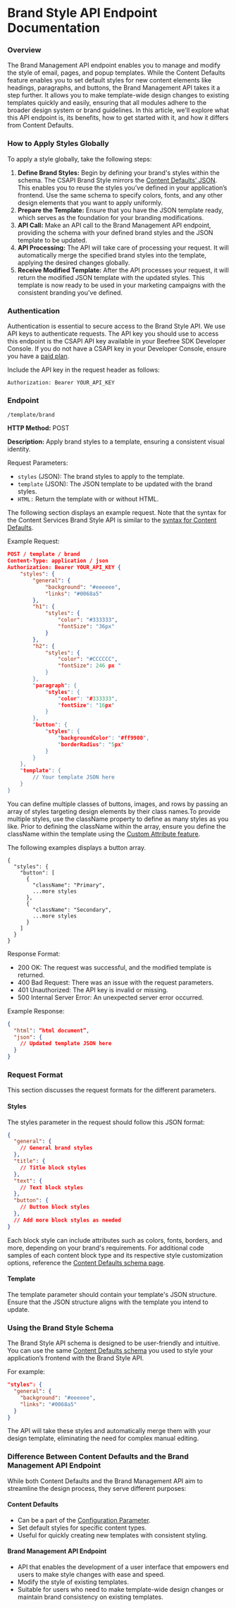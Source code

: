 # Brand Style API Endpoint Documentation

### Overview <a href="#_e7tjitffe17" id="_e7tjitffe17"></a>

The Brand Management API endpoint enables you to manage and modify the style of email, pages, and popup templates. While the Content Defaults feature enables you to set default styles for new content elements like headings, paragraphs, and buttons, the Brand Management API takes it a step further. It allows you to make template-wide design changes to existing templates quickly and easily, ensuring that all modules adhere to the broader design system or brand guidelines. In this article, we'll explore what this API endpoint is, its benefits, how to get started with it, and how it differs from Content Defaults.

### How to Apply Styles Globally <a href="#_7o6uselkp1bb" id="_7o6uselkp1bb"></a>

To apply a style globally, take the following steps:

1. **Define Brand Styles:** Begin by defining your brand's styles within the schema. The CSAPI Brand Style mirrors the [Content Defaults’ JSON](https://docs.beefree.io/content-defaults/). This enables you to reuse the styles you’ve defined in your application’s frontend. Use the same schema to specify colors, fonts, and any other design elements that you want to apply uniformly.
2. **Prepare the Template:** Ensure that you have the JSON template ready, which serves as the foundation for your branding modifications.
3. **API Call:** Make an API call to the Brand Management API endpoint, providing the schema with your defined brand styles and the JSON template to be updated.
4. **API Processing:** The API will take care of processing your request. It will automatically merge the specified brand styles into the template, applying the desired changes globally.
5. **Receive Modified Template:** After the API processes your request, it will return the modified JSON template with the updated styles. This template is now ready to be used in your marketing campaigns with the consistent branding you've defined.

### Authentication <a href="#_cd49yafb8cb2" id="_cd49yafb8cb2"></a>

Authentication is essential to secure access to the Brand Style API. We use API keys to authenticate requests. The API key you should use to access this endpoint is the CSAPI API key available in your Beefree SDK Developer Console. If you do not have a CSAPI key in your Developer Console, ensure you have a [paid plan](https://developers.beefree.io/pricing-plans).

Include the API key in the request header as follows:

```http
Authorization: Bearer YOUR_API_KEY
```

### Endpoint <a href="#_tjfpide02wrb" id="_tjfpide02wrb"></a>

`/template/brand`

**HTTP Method:** POST

**Description:** Apply brand styles to a template, ensuring a consistent visual identity.

Request Parameters:

* `styles` (JSON): The brand styles to apply to the template.
* `template` (JSON): The JSON template to be updated with the brand styles.
* `HTML:` Return the template with or without HTML.

The following section displays an example request. Note that the syntax for the Content Services Brand Style API is similar to the [syntax for Content Defaults](https://docs.beefree.io/content-defaults/).

Example Request:

```json
POST / template / brand
Content-Type: application / json
Authorization: Bearer YOUR_API_KEY {
    "styles": {
        "general": {
            "background": "#eeeeee",
            "links": "#0068a5"
        },
        "h1": {
            "styles": {
                "color": "#333333",
                "fontSize": "36px"
            }
        },
        "h2": {
            "styles": {
                "color": "#CCCCCC",
                "fontSize": 246 px "
            }
        },
        "paragraph": {
            "styles": {
                "color": "#333333",
                "fontSize": "16px"
            }
        },
        "button": {
            "styles": {
                "backgroundColor": "#ff9900",
                "borderRadius": "5px"
            }
        }
    },
    "template": {
        // Your template JSON here
    }
}
```

You can define multiple classes of buttons, images, and rows by passing an array of styles targeting design elements by their class names.To provide multiple styles, use the className property to define as many styles as you like. Prior to defining the className within the array, ensure you define the className within the template using the [Custom Attribute feature](https://docs.beefree.io/custom-attributes/).

The following examples displays a button array.

```
{
  "styles": {
    "button": [
      {
        "className": "Primary",
        ...more styles
      },
      {
        "className": "Secondary",
        ...more styles     
      }
    ]
  }
}
```

Response Format:

* 200 OK: The request was successful, and the modified template is returned.
* 400 Bad Request: There was an issue with the request parameters.
* 401 Unauthorized: The API key is invalid or missing.
* 500 Internal Server Error: An unexpected server error occurred.

Example Response:

```json
{
  "html": “html document”,
  "json": {
    // Updated template JSON here
  }
}
```

### Request Format <a href="#_y0bhuvxyyjqv" id="_y0bhuvxyyjqv"></a>

This section discusses the request formats for the different parameters.

#### Styles <a href="#_7lu3ox92rnjx" id="_7lu3ox92rnjx"></a>

The styles parameter in the request should follow this JSON format:

```json
{
  "general": {
    // General brand styles
  },
  "title": {
    // Title block styles
  },
  "text": {
    // Text block styles
  },
  "button": {
    // Button block styles
  },
  // Add more block styles as needed
}
```

Each block style can include attributes such as colors, fonts, borders, and more, depending on your brand's requirements. For additional code samples of each content block type and its respective style customization options, reference the [Content Defaults schema page](https://docs.beefree.io/content-defaults/).

#### Template <a href="#_6ac40siq79ge" id="_6ac40siq79ge"></a>

The template parameter should contain your template's JSON structure. Ensure that the JSON structure aligns with the template you intend to update.

### Using the Brand Style Schema <a href="#_27qaij98qcq2" id="_27qaij98qcq2"></a>

The Brand Style API schema is designed to be user-friendly and intuitive. You can use the same [Content Defaults schema](https://docs.beefree.io/content-defaults/) you used to style your application’s frontend with the Brand Style API.

For example:

```json
"styles": {
  "general": {
    "background": "#eeeeee",
    "links": "#0068a5"
  }
}
```

The API will take these styles and automatically merge them with your design template, eliminating the need for complex manual editing.

### Difference Between Content Defaults and the Brand Management API Endpoint <a href="#_wclj1emdvfnj" id="_wclj1emdvfnj"></a>

While both Content Defaults and the Brand Management API aim to streamline the design process, they serve different purposes:

#### Content Defaults <a href="#_8mbnu8skeyea" id="_8mbnu8skeyea"></a>

* Can be a part of the [Configuration Parameter](https://docs.beefree.io/configuration-parameters/).
* Set default styles for specific content types.
* Useful for quickly creating new templates with consistent styling.

#### Brand Management API Endpoint <a href="#_9bf5ceyotoe8" id="_9bf5ceyotoe8"></a>

* API that enables the development of a user interface that empowers end users to make style changes with ease and speed.
* Modify the style of existing templates.
* Suitable for users who need to make template-wide design changes or maintain brand consistency on existing templates.
